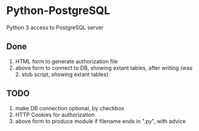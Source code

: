 # Python-PostgreSQL
Python 3 access to PostgreSQL server
## Done
1. HTML form to generate authorization file
2. above form to connect to DB, showing extant tables, after writing (was 2. stub script, showing extant tables)
## TODO
1. make DB connection optional, by checkbox
2. HTTP Cookies for authorization
3. above form to produce module if filename ends in ".py", with advice
